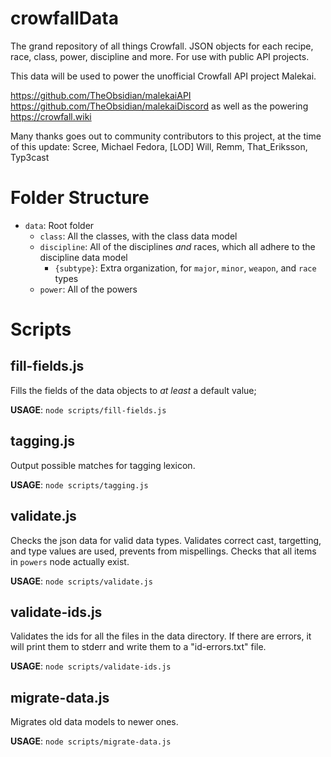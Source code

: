 # crowfallData
The grand repository of all things Crowfall. JSON objects for each recipe, race, class, power, discipline and more. For use with public API projects.

This data will be used to power the unofficial Crowfall API project Malekai.

https://github.com/TheObsidian/malekaiAPI
https://github.com/TheObsidian/malekaiDiscord
as well as the powering https://crowfall.wiki

Many thanks goes out to community contributors to this project, at the time of this update:
Scree, Michael Fedora, [LOD] Will, Remm, That_Eriksson, Typ3cast

# Folder Structure
- `data`: Root folder
  - `class`: All the classes, with the class data model
  - `discipline`: All of the disciplines *and* races, which all adhere to the discipline data model
    - `{subtype}`: Extra organization, for `major`, `minor`, `weapon`, and `race` types
  - `power`: All of the powers

# Scripts

## fill-fields.js
Fills the fields of the data objects to *at least* a default value;

**USAGE**: `node scripts/fill-fields.js`

## tagging.js
Output possible matches for tagging lexicon.

**USAGE**: `node scripts/tagging.js`

## validate.js
Checks the json data for valid data types.  Validates correct cast, targetting, and type values are used, prevents from mispellings. Checks that all items in `powers` node actually exist.

**USAGE**: `node scripts/validate.js`

## validate-ids.js
Validates the ids for all the files in the data directory. If there are errors,
it will print them to stderr and write them to a "id-errors.txt" file.

**USAGE**: `node scripts/validate-ids.js`

## migrate-data.js
Migrates old data models to newer ones.

**USAGE**: `node scripts/migrate-data.js`
